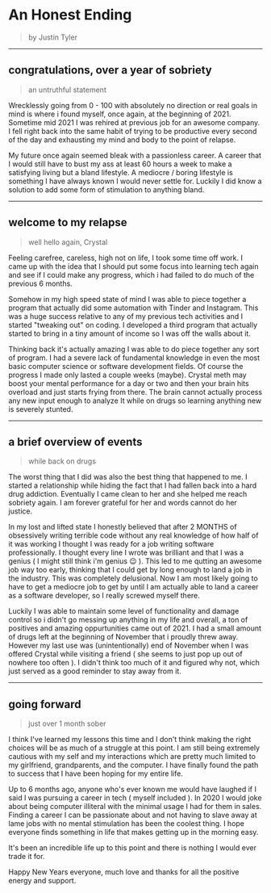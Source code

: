 # An Honest Ending
> by Justin Tyler

---

## congratulations, over a year of sobriety 
> an untruthful statement

Wrecklessly going from 0 - 100 with absolutely no direction or real goals in mind is where i found myself, once again, at the beginning of 2021. Sometime mid 2021 I was rehired at previous job for an awesome company. I fell right back into the same habit of trying to be productive every second of the day and exhausting my mind and body to the point of relapse.

My future once again seemed bleak with a passionless career. A career that I would still have to bust my ass at least 60 hours a week to make a satisfying living but a bland lifestyle. A mediocre / boring lifestyle is something I have always known I would never settle for. Luckily I did know a solution to add some form of stimulation to anything bland.

---

## welcome to my relapse
> well hello again, Crystal 

Feeling carefree, careless, high not on life, I took some time off work. I came up with the idea that I should put some focus into learning tech again and see if I could make any progress, which i had failed to do much of the previous 6 months.

Somehow in my high speed state of mind I was able to piece together a program that actually did some automation with Tinder and Instagram. This was a huge success relative to any of my previous tech activities and I started "tweaking out" on coding. I developed a third program that actually started to bring in a tiny amount of income so I was off the walls about it.

Thinking back it's actually amazing I was able to do piece together any sort of program. I had a severe lack of fundamental knowledge in even the most basic computer science or software development fields. Of course the progress I made only lasted a couple weeks (maybe). Crystal meth may boost your mental performance for a day or two and then your brain hits overload and just starts frying from there. The brain cannot actually process any new input enough to analyze It while on drugs so learning anything new is severely stunted. 

---

## a brief overview of events
> while back on drugs

The worst thing that I did was also the best thing that happened to me. I started a relationship while hiding the fact that I had fallen back into a hard drug addiction. Eventually I came clean to her and she helped me reach sobriety again. I am forever grateful for her and words cannot do her justice.

In my lost and lifted state I honestly believed that after 2 MONTHS of obsessively writing terrible code without any real knowledge of how half of it was working I thought I was ready for a job writing software professionally. I thought every line I wrote was brilliant and that I was a genius ( I might still think i'm genius 😉 ). This led to me qutting an awesome job way too early, thinking that I could get by long enough to land a job in the industry. This was completely delusional. Now I am most likely going to have to get a mediocre job to get by until I am actually able to land a career as a software developer, so I really screwed myself there.

Luckily I was able to maintain some level of functionality and damage control so i didn't go messing up anything in my life and overall, a ton of positives and amazing oppurtunities came out of 2021. I had a small amount of drugs left at the beginning of November that i proudly threw away. However my last use was  (unintentionally) end of November when I was offered Crystal while visiting a friend ( she seems to just pop up out of nowhere too often ). I didn't think too much of it and figured why not, which just served as a good reminder to stay away from it.

--- 

## going forward
> just over 1 month sober 

I think I've learned my lessons this time and I don't think making the right choices will be as much of a struggle at this point. I am still being extremely cautious with my self and my interactions which are pretty much limited to my girlfriend, grandparents, and the computer. I have finally found the path to success that I have been hoping for my entire life. 

Up to 6 months ago, anyone who's ever known me would have laughed if I said I was pursuing a career in tech ( myself included ). In 2020 I would joke about being computer illiteral with the minimal usage I had for them in sales. Finding a career I can be passionate about and not having to slave away at lame jobs with no mental stimulation has been the coolest thing. I hope everyone finds something in life that makes getting up in the morning easy.

It's been an incredible life up to this point and there is nothing I would ever trade it for. 

Happy New Years everyone, much love and thanks for all the positive energy and support.
